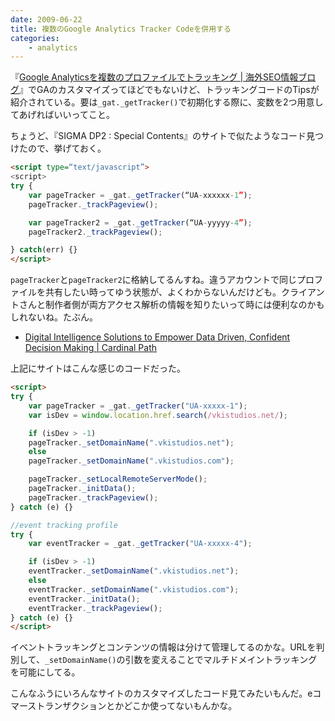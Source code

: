 ```yaml
---
date: 2009-06-22
title: 複数のGoogle Analytics Tracker Codeを併用する
categories: 
    - analytics
---
```


『[Google Analyticsを複数のプロファイルでトラッキング | 海外SEO情報ブログ](https://www.suzukikenichi.com/blog/tracking-access-by-mutiple-google-analytics-accounts/)』でGAのカスタマイズってほどでもないけど、トラッキングコードのTipsが紹介されている。要は`_gat._getTracker()`で初期化する際に、変数を2つ用意してあげればいいってこと。

ちょうど、『SIGMA DP2 : Special Contents』のサイトで似たようなコード見つけたので、挙げておく。

```html
<script type=“text/javascript”>
<script>
try {
	var pageTracker = _gat._getTracker(“UA-xxxxxx-1”);
	pageTracker._trackPageview();

	var pageTracker2 = _gat._getTracker(“UA-yyyyy-4”);
	pageTracker2._trackPageview();

} catch(err) {}
</script>
```

`pageTracker`と`pageTracker2`に格納してるんすね。違うアカウントで同じプロファイルを共有したい時ってゆう状態が、よくわからないんだけども。クライアントさんと制作者側が両方アクセス解析の情報を知りたいって時には便利なのかもしれないね。たぶん。

+ [Digital Intelligence Solutions to Empower Data Driven, Confident Decision Making | Cardinal Path](http://www.cardinalpath.com/)

上記にサイトはこんな感じのコードだった。

```html
<script>
try {
	var pageTracker = _gat._getTracker("UA-xxxxx-1");
	var isDev = window.location.href.search(/vkistudios.net/);

	if (isDev > -1)
	pageTracker._setDomainName(".vkistudios.net");
	else
	pageTracker._setDomainName(".vkistudios.com");

	pageTracker._setLocalRemoteServerMode();
	pageTracker._initData();
	pageTracker._trackPageview();
} catch (e) {}

//event tracking profile
try {
	var eventTracker = _gat._getTracker("UA-xxxxx-4");

	if (isDev > -1)
	eventTracker._setDomainName(".vkistudios.net");
	else
	eventTracker._setDomainName(".vkistudios.com");
	eventTracker._initData();
	eventTracker._trackPageview();
} catch (e) {}
</script>
```

イベントトラッキングとコンテンツの情報は分けて管理してるのかな。URLを判別して、`_setDomainName()`の引数を変えることでマルチドメイントラッキングを可能にしてる。

こんなふうにいろんなサイトのカスタマイズしたコード見てみたいもんだ。eコマーストランザクションとかどこか使ってないもんかな。